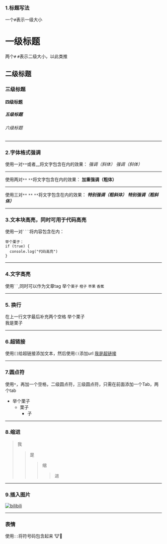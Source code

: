 ### 1.标题写法
一个`#`表示一级大小
# 一级标题
两个`#` `#`表示二级大小，以此类推
## 二级标题
### 三级标题
#### 四级标题
##### 五级标题
###### 六级标题

___
### 2.字体格式强调
使用一对`**`或者__将文字包含在内的效果：
*强调（斜体）*
_强调（斜体）_
___
使用两对`**` `**`将文字包含在内的效果：
**加重强调（粗体）**
___
使用三对`**` `**` `**`将文字包含在内的效果：
***特别强调（粗斜体）***
___特别强调（粗斜体）___


___

### 3.文本块高亮，同时可用于代码高亮
使用一对` ``` `将内容包含在内：
```
举个栗子：
if (true) {
  console.log("代码高亮")
}
```

___

### 4.文字高亮
使用` `` `,同时可以作为文章tag
举个`栗子` `橙子` `苹果` `香蕉`

___

### 5. 换行
在上一行文字最后补充两个空格
举个栗子  
我是栗子

___

### 6.超链接
使用`[]`给超链接添加文本，然后使用`()`添加url
[我是超链接](https://github.com/RJPig "添加此文本可悬停显示") 

___

### 7.圆点符
使用`*`，再加一个空格，二级圆点符，三级圆点符，只需在前面添加一个Tab，两个tab
* 举个栗子
  * 栗子
    * 子
___

### 8.缩进
>我  
>>是
>>>缩
>>>>进

___

### 9.插入图片
[![bilibili]](https://www.bilibili.com)

[bilibili]:https://github.com/RJPig/test/imgs/timg.gif

___


### 表情
使用`::`将符号码包含起来
:cow::beer: